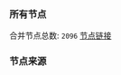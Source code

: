 ### 所有节点
合并节点总数: `2096`
[节点链接](https://raw.githubusercontent.com/rzhy1/11/master/sub/sub_merge_base64.txt)

### 节点来源
